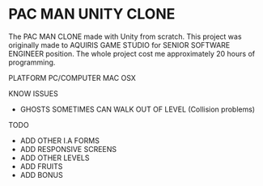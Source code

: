 # PAC MAN UNITY CLONE
The PAC MAN CLONE made with Unity from scratch. This project was originally made to AQUIRIS GAME STUDIO for SENIOR SOFTWARE ENGINEER position. The whole project cost me approximately 20 hours of programming. 

PLATFORM
PC/COMPUTER
MAC OSX

KNOW ISSUES
- GHOSTS SOMETIMES CAN WALK OUT OF LEVEL (Collision problems)

TODO
- ADD OTHER I.A FORMS
- ADD RESPONSIVE SCREENS
- ADD OTHER LEVELS
- ADD FRUITS 
- ADD BONUS
